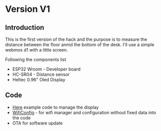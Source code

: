 # Version V1
## Introduction
This is the first version of the hack and the purpose is to measure the distance between the floor anmd the bottom of the desk.
I'll use a simple webmos d1 with a little screen.

Following the components list
- ESP32 Wroom - Developer board
- HC-SR04 - Distance sensor
- Heltec 0.96" Oled Display


## Code
- [Here](https://github.com/Heltec-Aaron-Lee/heltec0.96OLED) example code to manage the display
- [WifiConfig](https://github.com/drmpf/ESPAutoWiFiConfig) - for wifi manager and configuration without fixed data into the code
- OTA for software update

